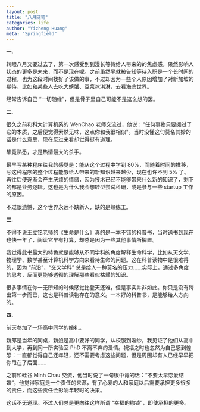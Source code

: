 ```yaml
---
layout: post
title: "八月随笔"
categories: life
author: "Yizheng Huang"
meta: "Springfield"
---
```


**一.**

转眼八月又要过去了，第一次感受到到漫长等待给人带来的的焦虑感，果然影响人状态的更多是未来，而不是现在呢。之前虽然早就被告知等待入职是一个长时间的过程，也为这段时间找好了该做的事，不过却因为一些个人原因增加了对新加坡的期待，比如和某些人去吃大螃蟹、豆浆冰淇淋，去看海底世界。

经常告诉自己 “一切随缘”，但是骨子里自己可能不是这么想的罢。


**二.**

很久之前和科大计算机系的 WenChao 老师交流过，他说："任何事物只要阅过了它的本质，之后便觉得索然无味，这点你和我很相似"。当时没懂这句莫名其妙的话是什么意思，现在反过来看却觉得挺有道理。

毕竟熟悉，才是热情最大的杀手。

最早写某种程序给我的感觉是：能从这个过程中学到 80%，而随着时间的推移，写这种程序的整个过程能够给人带来的新知识越来越少，现在也许不到 5% 了。再往后便逐渐会产生厌烦的情绪，因为技术已经不能够带来什么新的知识了，剩下的都是业务逻辑。这也是为什么我会想转型尝试科研，或是参与一些 startup 工作的原因。

不过很遗憾，这个世界永远不缺新人，缺的是熟练工。

**三.**

不得不说王立铭老师的《生命是什么》真的是一本不错的科普书，当时送书到现在也快一年了，阅读它早有打算，却总是因为一些其他事情所搁置。

我觉得此书最大的特色就是能够从不同学科的角度解释生命科学，比如从天文学、物理学、数学甚至计算机科学方向来看待生命的问题。这在科普读物中是很难得的，因为 “前沿”，“交叉学科” 总是给人一种莫名的压力……实际上，通过多角度的思考，反而更能够透彻的理解那些看似枯燥的知识。

很多事情在你一无所知的时候感觉比登天还难，但是事实并非如此。你只是没有跨出第一步而已，这也是科普读物存在的意义。一本好的科普书，是能够给人方向的。

**四.**

前天参加了一场高中同学的婚礼。

新郎是当年的同桌，新娘是高中要好的同学，从校服到婚纱，我见证了他们从高中到大学，再到同一所实验室 PhD 不离不弃的爱情。祝福之时也忽然为自己感到惶恐：一直都觉得自己还年轻，还不需要考虑这些问题，但是周围却有人已经早早把你甩在了后面……

之前和硅谷 Minh Chau 交流，他当时说了一句很中肯的话：“不要太早恋爱结婚“，他觉得家庭是一个责任的来源，有了心爱的人和家庭以后需要承担更多很多的责任，而这些责任会影响年轻时的决策。

这话不无道理。不过人们总是更向往这样所谓 “幸福的枷锁”，即使承担的更多。